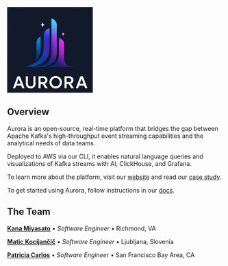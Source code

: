 <img src="./logo.png" alt="Logo" width="200"/>

## Overview

Aurora is an open-source, real-time platform that bridges the gap between Apache Kafka's high-throughput event streaming capabilities and the analytical needs of data teams.

Deployed to AWS via our CLI, it enables natural language queries and visualizations of Kafka streams with AI, ClickHouse, and Grafana.

To learn more about the platform, visit our [website](https://auroraplatform.github.io) and read our [case study](https://auroraplatform.github.io/case_study/introduction/).

To get started using Aurora, follow instructions in our [docs](https://auroraplatform.github.io/docs/install/).

## The Team

**[Kana Miyasato](https://github.com/kanamiyasato)** • _Software Engineer_ • Richmond, VA

**[Matic Kocijančič](https://github.com/kocijancic)** • _Software Engineer_ • Ljubljana, Slovenia

**[Patricia Carlos](https://github.com/pkcarlos)** • _Software Engineer_ • San Francisco Bay Area, CA